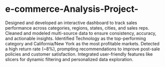 # e-commerce-Analysis-Project-

Designed and developed an interactive dashboard to track sales performance across
categories, regions, states, cities, and sales reps.
Cleaned and modeled multi-source data to ensure consistency, accuracy, and actionable
insights.
Identified Technology as the top-performing category and California/New York as the most
profitable markets.
Detected a high return rate (~8%), prompting recommendations to improve post-sale policies
and customer satisfaction.
Integrated user-friendly features like slicers for dynamic filtering and personalized data
exploration.
